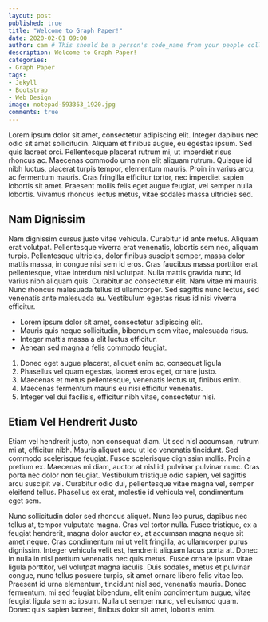 ```yaml
---
layout: post
published: true
title: "Welcome to Graph Paper!"
date: 2020-02-01 09:00
author: cam # This should be a person's code_name from your people collection
description: Welcome to Graph Paper!
categories:
- Graph Paper
tags:
- Jekyll
- Bootstrap
- Web Design
image: notepad-593363_1920.jpg
comments: true
---
```


Lorem ipsum dolor sit amet, consectetur adipiscing elit. Integer dapibus nec odio sit amet sollicitudin. Aliquam et finibus augue, eu egestas ipsum. Sed quis laoreet orci. Pellentesque placerat rutrum mi, ut imperdiet risus rhoncus ac. Maecenas commodo urna non elit aliquam rutrum. Quisque id nibh luctus, placerat turpis tempor, elementum mauris. Proin in varius arcu, ac fermentum mauris. Cras fringilla efficitur tortor, nec imperdiet sapien lobortis sit amet. Praesent mollis felis eget augue feugiat, vel semper nulla lobortis. Vivamus rhoncus lectus metus, vitae sodales massa ultricies sed.

## Nam Dignissim

Nam dignissim cursus justo vitae vehicula. Curabitur id ante metus. Aliquam erat volutpat. Pellentesque viverra erat venenatis, lobortis sem nec, aliquam turpis. Pellentesque ultricies, dolor finibus suscipit semper, massa dolor mattis massa, in congue nisi sem id eros. Cras faucibus massa porttitor erat pellentesque, vitae interdum nisi volutpat. Nulla mattis gravida nunc, id varius nibh aliquam quis. Curabitur ac consectetur elit. Nam vitae mi mauris. Nunc rhoncus malesuada tellus id ullamcorper. Sed sagittis nunc lectus, sed venenatis ante malesuada eu. Vestibulum egestas risus id nisi viverra efficitur.

* Lorem ipsum dolor sit amet, consectetur adipiscing elit.
* Mauris quis neque sollicitudin, bibendum sem vitae, malesuada risus.
* Integer mattis massa a elit luctus efficitur.
* Aenean sed magna a felis commodo feugiat.


1. Donec eget augue placerat, aliquet enim ac, consequat ligula
2. Phasellus vel quam egestas, laoreet eros eget, ornare justo.
3. Maecenas et metus pellentesque, venenatis lectus ut, finibus enim.
4. Maecenas fermentum mauris eu nisi efficitur venenatis.
5. Integer vel dui facilisis, efficitur nibh vitae, consectetur nisi.

## Etiam Vel Hendrerit Justo

Etiam vel hendrerit justo, non consequat diam. Ut sed nisl accumsan, rutrum mi at, efficitur nibh. Mauris aliquet arcu ut leo venenatis tincidunt. Sed commodo scelerisque feugiat. Fusce scelerisque dignissim mollis. Proin a pretium ex. Maecenas mi diam, auctor at nisl id, pulvinar pulvinar nunc. Cras porta nec dolor non feugiat. Vestibulum tristique odio sapien, vel sagittis arcu suscipit vel. Curabitur odio dui, pellentesque vitae magna vel, semper eleifend tellus. Phasellus ex erat, molestie id vehicula vel, condimentum eget sem.

Nunc sollicitudin dolor sed rhoncus aliquet. Nunc leo purus, dapibus nec tellus at, tempor vulputate magna. Cras vel tortor nulla. Fusce tristique, ex a feugiat hendrerit, magna dolor auctor ex, at accumsan magna neque sit amet neque. Cras condimentum mi ut velit fringilla, ac ullamcorper purus dignissim. Integer vehicula velit est, hendrerit aliquam lacus porta at. Donec in nulla in nisl pretium venenatis nec quis metus. Fusce ornare ipsum vitae ligula porttitor, vel volutpat magna iaculis. Duis sodales, metus et pulvinar congue, nunc tellus posuere turpis, sit amet ornare libero felis vitae leo. Praesent id urna elementum, tincidunt nisl sed, venenatis mauris. Donec fermentum, mi sed feugiat bibendum, elit enim condimentum augue, vitae feugiat ligula sem ac ipsum. Nulla ut semper nunc, vel euismod quam. Donec quis sapien laoreet, finibus dolor sit amet, lobortis enim.
